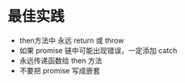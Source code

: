 # 最佳实践

* then方法中 永远 return 或 throw
* 如果 promise 链中可能出现错误，一定添加 catch
* 永远传递函数给 then 方法
* 不要把 promise 写成嵌套